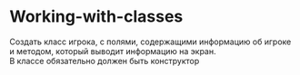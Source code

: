 # Working-with-classes
Создать класс игрока, с полями, содержащими информацию об игроке и методом, который выводит информацию на экран.  
В классе обязательно должен быть конструктор
